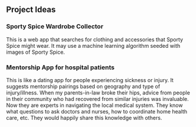 ## Project Ideas

### Sporty Spice Wardrobe Collector

This is a web app that searches for clothing and accessories that Sporty Spice might wear. It may use a machine learning algorithm seeded with images of Sporty Spice.

### Mentorship App for hospital patients

This is like a dating app for people experiencing sickness or injury. It suggests mentorship pairings based on geography and type of injury/illness. When my parents-in-law broke their hips, advice from people in their community who had recovered from similar injuries was invaluable. Now they are experts in navigating the local medical system. They know what questions to ask doctors and nurses, how to coordinate home health care, etc. They would happily share this knowledge with others.